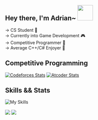 ## Hey there, I'm Adrian~ <img src="https://media.giphy.com/media/VgCDAzcKvsR6OM0uWg/giphy.gif" width="50">
-> CS Student :space_invader: <br>
-> Currently into Game Development :video_game: <br>
-> Competitive Programmer :game_die: <br>
-> Average C++/C# Enjoyer :pushpin: <br>

## Competitive Programming
[![Codeforces Stats](https://codeforces-readme-stats.vercel.app/api/card?username=itadrias&theme=darcula&disable_animations=false&show_icons=true&force_username=true)](https://codeforces.com/profile/itadrias)
[![Atcoder Stats](https://atcoder-readme-stats.vercel.app/stats/itadrias?theme=darcula&width=400&height=180)](https://atcoder.jp/users/itadrias)
## Skills && Stats
![My Skills](https://skillicons.dev/icons?i=c,cs,cpp,html,css,js,dotnet,py,kotlin,unity,unreal,godot)<br><br>
![](https://github-readme-stats.vercel.app/api?username=itadrias&theme=dark&hide_border=false&include_all_commits=false&count_private=false)
![](https://nirzak-streak-stats.vercel.app/?user=itadrias&theme=dark&hide_border=false)
